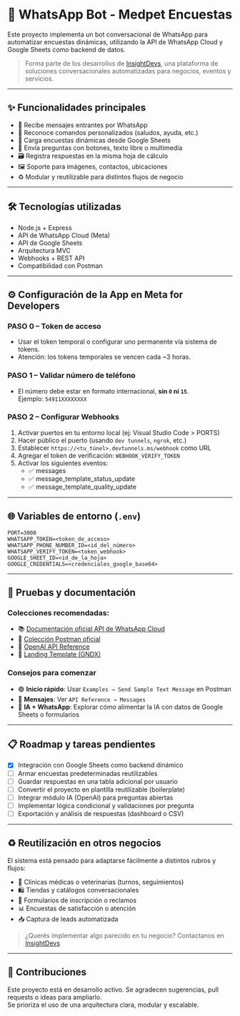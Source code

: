 
# 🤖 WhatsApp Bot - Medpet Encuestas

Este proyecto implementa un bot conversacional de WhatsApp para automatizar encuestas dinámicas, utilizando la API de WhatsApp Cloud y Google Sheets como backend de datos.

> Forma parte de los desarrollos de [InsightDevs](https://insightdevs.com.ar/), una plataforma de soluciones conversacionales automatizadas para negocios, eventos y servicios.

---

## ✨ Funcionalidades principales

- 📲 Recibe mensajes entrantes por WhatsApp
- 🧠 Reconoce comandos personalizados (saludos, ayuda, etc.)
- 📄 Carga encuestas dinámicas desde Google Sheets
- 💬 Envía preguntas con botones, texto libre o multimedia
- 🗃️ Registra respuestas en la misma hoja de cálculo
- 🖼️ Soporte para imágenes, contactos, ubicaciones
- ♻️ Modular y reutilizable para distintos flujos de negocio

---

## 🛠️ Tecnologías utilizadas

- Node.js + Express
- API de WhatsApp Cloud (Meta)
- API de Google Sheets
- Arquitectura MVC
- Webhooks + REST API
- Compatibilidad con Postman

---

## ⚙️ Configuración de la App en Meta for Developers

### PASO 0 – Token de acceso
- Usar el token temporal o configurar uno permanente vía sistema de tokens.
- Atención: los tokens temporales se vencen cada ~3 horas.

### PASO 1 – Validar número de teléfono
- El número debe estar en formato internacional, **sin `0` ni `15`**.  
  Ejemplo: `54911XXXXXXXX`

### PASO 2 – Configurar Webhooks
1. Activar puertos en tu entorno local (ej: Visual Studio Code > PORTS)
2. Hacer público el puerto (usando `dev tunnels`, `ngrok`, etc.)
3. Establecer `https://<tu_túnel>.devtunnels.ms/webhook` como URL
4. Agregar el token de verificación: `WEBHOOK_VERIFY_TOKEN`
5. Activar los siguientes eventos:
   - ✅ messages
   - ✅ message_template_status_update
   - ✅ message_template_quality_update

---

## 🌐 Variables de entorno (`.env`)

```env
PORT=3000
WHATSAPP_TOKEN=<token_de_acceso>
WHATSAPP_PHONE_NUMBER_ID=<id_del_número>
WHATSAPP_VERIFY_TOKEN=<token_webhook>
GOOGLE_SHEET_ID=<id_de_la_hoja>
GOOGLE_CREDENTIALS=<credenciales_google_base64>
```

---

## 🧪 Pruebas y documentación

### Colecciones recomendadas:

- 📚 [Documentación oficial API de WhatsApp Cloud](https://developers.facebook.com/docs/whatsapp/cloud-api/reference/messages)
- 🧪 [Colección Postman oficial](https://elements.getpostman.com/view/fork?collection=13382743-84d01ff8-4253-4720-b454-af661f36acc2&referrer=https%3A%2F%2Fdevelopers.facebook.com%2Fapp%2Fdashboard#)
- 🤖 [OpenAI API Reference](https://platform.openai.com/docs/api-reference/introduction)
- 🧰 [Landing Template (GNDX)](https://github.com/gndx/whatsapp-landing)

### Consejos para comenzar

- 🟢 **Inicio rápido**: Usar `Examples → Send Sample Text Message` en Postman
- 💬 **Mensajes**: Ver `API Reference → Messages`
- 🧠 **IA + WhatsApp**: Explorar cómo alimentar la IA con datos de Google Sheets o formularios

---

## 📋 Roadmap y tareas pendientes

- [x] Integración con Google Sheets como backend dinámico
- [ ] Armar encuestas predeterminadas reutilizables
- [ ] Guardar respuestas en una tabla adicional por usuario
- [ ] Convertir el proyecto en plantilla reutilizable (boilerplate)
- [ ] Integrar módulo IA (OpenAI) para preguntas abiertas
- [ ] Implementar lógica condicional y validaciones por pregunta
- [ ] Exportación y análisis de respuestas (dashboard o CSV)

---

## ♻️ Reutilización en otros negocios

El sistema está pensado para adaptarse fácilmente a distintos rubros y flujos:

- 🏥 Clínicas médicas o veterinarias (turnos, seguimientos)
- 🛍️ Tiendas y catálogos conversacionales
- 📝 Formularios de inscripción o reclamos
- 📊 Encuestas de satisfacción o atención
- 📥 Captura de leads automatizada

> ¿Querés implementar algo parecido en tu negocio? Contactanos en [InsightDevs](https://insightdevs.com.ar/)

---

## 🤝 Contribuciones

Este proyecto está en desarrollo activo. Se agradecen sugerencias, pull requests o ideas para ampliarlo.  
Se prioriza el uso de una arquitectura clara, modular y escalable.
